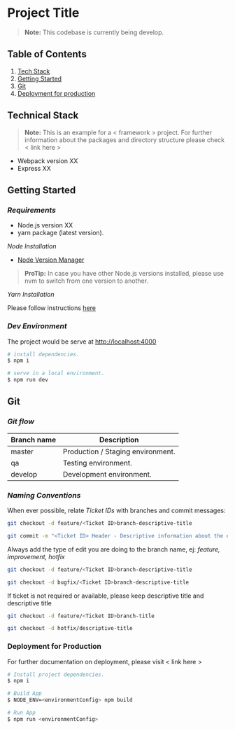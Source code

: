 # Project Title

> **Note:** This codebase is currently being develop.

## **Table of Contents**

1. [Tech Stack](#tech-stack)
1. [Getting Started](#getting-Started)
1. [Git](#git)
1. [Deployment for production](#deployment-for-production)

## **Technical Stack**

> **Note:** This is an example for a < framework > project. For further information about the packages and directory structure please check < link here >

- Webpack version XX
- Express XX

## **Getting Started**

### _Requirements_

- Node.js version XX
- yarn package (latest version).

_Node Installation_

- [Node Version Manager](https://github.com/creationix/nvm)

> **ProTip:** In case you have other Node.js versions installed, please use nvm to switch from one version to another.

_Yarn Installation_

Please follow instructions [here](https://yarnpkg.com/lang/en/docs/install)

### _Dev Environment_

The project would be serve at [http://localhost:4000](http://localhost:4000/)

``` bash
# install dependencies.
$ npm i

# serve in a local environment.
$ npm run dev
```

## **Git**

### _Git flow_

Branch name | Description
------------ | -------------
master | Production / Staging environment.
qa | Testing environment.
develop | Development environment.

### _Naming Conventions_

When ever possible, relate _Ticket IDs_ with branches and commit messages:

``` bash
git checkout -d feature/<Ticket ID>branch-descriptive-title

git commit -m "<Ticket ID> Header - Descriptive information about the edit"
```

Always add the type of edit you are doing to the branch name, ej: _feature, improvement, hotfix_

``` bash
git checkout -d feature/<Ticket ID>branch-descriptive-title

git checkout -d bugfix/<Ticket ID>branch-descriptive-title
```

If ticket is not required or available, please keep descriptive title and descriptive title

``` bash
git checkout -d feature/<Ticket ID>branch-title

git checkout -d hotfix/descriptive-title
```

### **Deployment for Production**

For further documentation on deployment, please visit < link here >

``` bash
# Install project dependencies.
$ npm i

# Build App
$ NODE_ENV=<environmentConfig> npm build

# Run App
$ npm run <environmentConfig>
```
